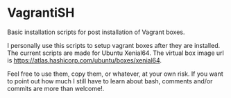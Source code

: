 # VagrantiSH

Basic installation scripts for post installation of Vagrant boxes.

I personally use this scripts to setup vagrant boxes after they are installed.
The current scripts are made for Ubuntu Xenial64.
The virtual box image url is https://atlas.hashicorp.com/ubuntu/boxes/xenial64.

Feel free to use them, copy them, or whatever, at your own risk.
If you want to point out how much I still have to learn about bash,
comments and/or commits are more than welcome!.
